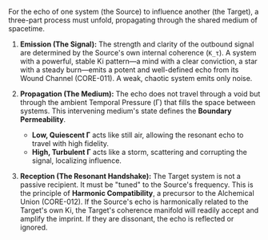 For the echo of one system (the Source) to influence another (the Target), a three-part process must unfold, propagating through the shared medium of spacetime.

1.  **Emission (The Signal):** The strength and clarity of the outbound signal are determined by the Source's own internal coherence (`K_τ`). A system with a powerful, stable Ki pattern—a mind with a clear conviction, a star with a steady burn—emits a potent and well-defined echo from its Wound Channel (CORE-011). A weak, chaotic system emits only noise.

2.  **Propagation (The Medium):** The echo does not travel through a void but through the ambient Temporal Pressure (Γ) that fills the space between systems. This intervening medium's state defines the **Boundary Permeability**.
    *   **Low, Quiescent Γ** acts like still air, allowing the resonant echo to travel with high fidelity.
    *   **High, Turbulent Γ** acts like a storm, scattering and corrupting the signal, localizing influence.

3.  **Reception (The Resonant Handshake):** The Target system is not a passive recipient. It must be "tuned" to the Source's frequency. This is the principle of **Harmonic Compatibility**, a precursor to the Alchemical Union (CORE-012). If the Source's echo is harmonically related to the Target's own Ki, the Target's coherence manifold will readily accept and amplify the imprint. If they are dissonant, the echo is reflected or ignored.